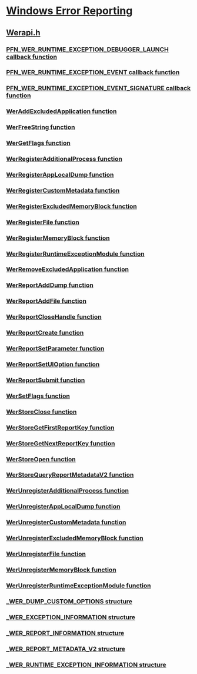 # [Windows Error Reporting](../_wer/index.md)
## [Werapi.h](index.md)
### [PFN_WER_RUNTIME_EXCEPTION_DEBUGGER_LAUNCH callback function](../werapi/nc-werapi-pfn_wer_runtime_exception_debugger_launch.md)
### [PFN_WER_RUNTIME_EXCEPTION_EVENT callback function](../werapi/nc-werapi-pfn_wer_runtime_exception_event.md)
### [PFN_WER_RUNTIME_EXCEPTION_EVENT_SIGNATURE callback function](../werapi/nc-werapi-pfn_wer_runtime_exception_event_signature.md)
### [WerAddExcludedApplication function](../werapi/nf-werapi-weraddexcludedapplication.md)
### [WerFreeString function](../werapi/nf-werapi-werfreestring.md)
### [WerGetFlags function](../werapi/nf-werapi-wergetflags.md)
### [WerRegisterAdditionalProcess function](../werapi/nf-werapi-werregisteradditionalprocess.md)
### [WerRegisterAppLocalDump function](../werapi/nf-werapi-werregisterapplocaldump.md)
### [WerRegisterCustomMetadata function](../werapi/nf-werapi-werregistercustommetadata.md)
### [WerRegisterExcludedMemoryBlock function](../werapi/nf-werapi-werregisterexcludedmemoryblock.md)
### [WerRegisterFile function](../werapi/nf-werapi-werregisterfile.md)
### [WerRegisterMemoryBlock function](../werapi/nf-werapi-werregistermemoryblock.md)
### [WerRegisterRuntimeExceptionModule function](../werapi/nf-werapi-werregisterruntimeexceptionmodule.md)
### [WerRemoveExcludedApplication function](../werapi/nf-werapi-werremoveexcludedapplication.md)
### [WerReportAddDump function](../werapi/nf-werapi-werreportadddump.md)
### [WerReportAddFile function](../werapi/nf-werapi-werreportaddfile.md)
### [WerReportCloseHandle function](../werapi/nf-werapi-werreportclosehandle.md)
### [WerReportCreate function](../werapi/nf-werapi-werreportcreate.md)
### [WerReportSetParameter function](../werapi/nf-werapi-werreportsetparameter.md)
### [WerReportSetUIOption function](../werapi/nf-werapi-werreportsetuioption.md)
### [WerReportSubmit function](../werapi/nf-werapi-werreportsubmit.md)
### [WerSetFlags function](../werapi/nf-werapi-wersetflags.md)
### [WerStoreClose function](../werapi/nf-werapi-werstoreclose.md)
### [WerStoreGetFirstReportKey function](../werapi/nf-werapi-werstoregetfirstreportkey.md)
### [WerStoreGetNextReportKey function](../werapi/nf-werapi-werstoregetnextreportkey.md)
### [WerStoreOpen function](../werapi/nf-werapi-werstoreopen.md)
### [WerStoreQueryReportMetadataV2 function](../werapi/nf-werapi-werstorequeryreportmetadatav2.md)
### [WerUnregisterAdditionalProcess function](../werapi/nf-werapi-werunregisteradditionalprocess.md)
### [WerUnregisterAppLocalDump function](../werapi/nf-werapi-werunregisterapplocaldump.md)
### [WerUnregisterCustomMetadata function](../werapi/nf-werapi-werunregistercustommetadata.md)
### [WerUnregisterExcludedMemoryBlock function](../werapi/nf-werapi-werunregisterexcludedmemoryblock.md)
### [WerUnregisterFile function](../werapi/nf-werapi-werunregisterfile.md)
### [WerUnregisterMemoryBlock function](../werapi/nf-werapi-werunregistermemoryblock.md)
### [WerUnregisterRuntimeExceptionModule function](../werapi/nf-werapi-werunregisterruntimeexceptionmodule.md)
### [_WER_DUMP_CUSTOM_OPTIONS structure](../werapi/ns-werapi-_wer_dump_custom_options.md)
### [_WER_EXCEPTION_INFORMATION structure](../werapi/ns-werapi-_wer_exception_information.md)
### [_WER_REPORT_INFORMATION structure](../werapi/ns-werapi-_wer_report_information.md)
### [_WER_REPORT_METADATA_V2 structure](../werapi/ns-werapi-_wer_report_metadata_v2.md)
### [_WER_RUNTIME_EXCEPTION_INFORMATION structure](../werapi/ns-werapi-_wer_runtime_exception_information.md)
